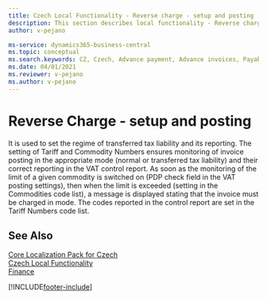 ```yaml
---
title: Czech Local Functionality - Reverse charge - setup and posting
description: This section describes local functionality - Reverse charge in the Czech version of Business Central.
author: v-pejano

ms-service: dynamics365-business-central
ms.topic: conceptual
ms.search.keywords: CZ, Czech, Advance payment, Advance invoices, Payables, Finance,  Cash, EET, Cash Desk
ms.date: 04/01/2021
ms.reviewer: v-pejano
ms.author: v-pejano
---
```



# Reverse Charge - setup and posting

It is used to set the regime of transferred tax liability and its reporting. The setting of Tariff and Commodity Numbers ensures monitoring of invoice posting in the appropriate mode (normal or transferred tax liability) and their correct reporting in the VAT control report. As soon as the monitoring of the limit of a given commodity is switched on (PDP check field in the VAT posting settings), then when the limit is exceeded (setting in the Commodities code list), a message is displayed stating that the invoice must be charged in mode. The codes reported in the control report are set in the Tariff Numbers code list.

## See Also

[Core Localization Pack for Czech](ui-extensions-core-localization-pack-cz.md)  
[Czech Local Functionality](czech-local-functionality.md)  
[Finance](../../finance.md)  


[!INCLUDE[footer-include](../../includes/footer-banner.md)]